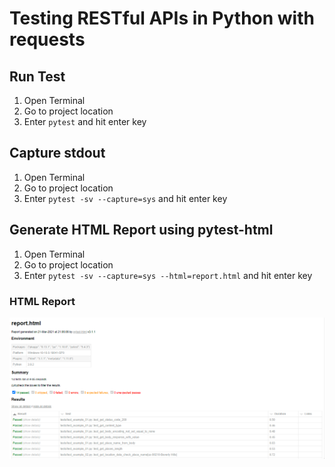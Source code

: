 # Testing RESTful APIs in Python with requests

## Run Test
1. Open Terminal
2. Go to project location
3. Enter `pytest` and hit enter key

## Capture stdout
1. Open Terminal
2. Go to project location
3. Enter `pytest -sv --capture=sys` and hit enter key

## Generate HTML Report using pytest-html
1. Open Terminal
2. Go to project location
3. Enter `pytest -sv --capture=sys --html=report.html` and hit enter key

### HTML Report
![HTML Test Report](./img/report.png?raw=true "HTML Test Report")